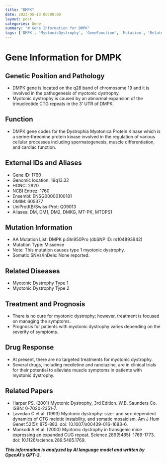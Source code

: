 ```yaml
---
title: "DMPK"
date: 2023-05-13 00:00:00
layout: post
categories: Gene
summary: "# Gene Information for DMPK"
tags: ['DMPK', 'MyotonicDystrophy', 'GeneFunction', 'Mutation', 'RelatedDiseases', 'Treatment', 'DrugResponse', 'RelatedPapers']
---
```


# Gene Information for DMPK

## Genetic Position and Pathology
- DMPK gene is located on the q28 band of chromosome 19 and it is involved in the pathogenesis of myotonic dystrophy.
- Myotonic dystrophy is caused by an abnormal expansion of the trinucleotide CTG repeats in the 3' UTR of DMPK.

## Function
- DMPK gene codes for the Dystrophia Myotonica Protein Kinase which is a serine-threonine protein kinase involved in the regulation of various cellular processes including spermatogenesis, muscle differentiation, and cardiac function.

## External IDs and Aliases
- Gene ID: 1760
- Genomic location: 19q13.32
- HGNC: 2920
- NCBI Entrez: 1760
- Ensembl: ENSG00000100181
- OMIM: 605377
- UniProtKB/Swiss-Prot: Q09013
- Aliases: DM, DM1, DM2, DMKG, MT-PK, MTDPS1

## Mutation Information
- AA Mutation List: DMPK p.Gln950Pro (dbSNP ID: rs104893942)
- Mutation Type: Missense
- Note: This mutation causes type 1 myotonic dystrophy.
- Somatic SNVs/InDels: None reported.

## Related Diseases
- Myotonic Dystrophy Type 1
- Myotonic Dystrophy Type 2

## Treatment and Prognosis
- There is no cure for myotonic dystrophy; however, treatment is focused on managing the symptoms.
- Prognosis for patients with myotonic dystrophy varies depending on the severity of symptoms.

## Drug Response
- At present, there are no targeted treatments for myotonic dystrophy.
- Several drugs, including mexiletine and ranolazine, are in clinical trials for their potential to alleviate muscle symptoms in patients with myotonic dystrophy.

## Related Papers
- Harper PS. (2001) Myotonic Dystrophy, 3rd Edition. W.B. Saunders Co. ISBN: 0-7020-2351-7. 
- Lavedan C et al. (1993) Myotonic dystrophy: size- and sex-dependent dynamics of CTG meiotic instability, and somatic mosaicism. Am J Hum Genet 52(5): 875-883. doi: 10.1007/s00439-016-1683-6. 
- Mankodi A et al. (2000) Myotonic dystrophy in transgenic mice expressing an expanded CUG repeat. Science 289(5485): 1769-1773. doi: 10.1126/science.289.5485.1769.

**_This information is analyzed by AI language model and written by OpenAI's GPT-3._**